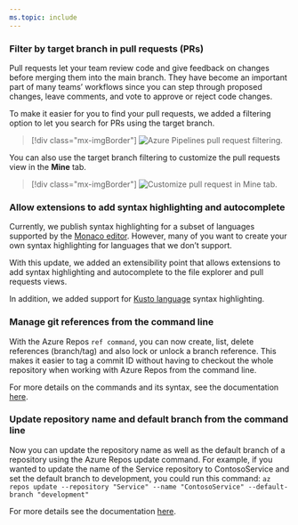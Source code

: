 ```yaml
---
ms.topic: include
---
```


### Filter by target branch in pull requests (PRs)

Pull requests let your team review code and give feedback on changes before merging them into the main branch. They have become an important part of many teams’ workflows since you can step through proposed changes, leave comments, and vote to approve or reject code changes.

To make it easier for you to find your pull requests, we added a filtering option to let you search for PRs using the target branch. 

> [!div class="mx-imgBorder"]
> ![Azure Pipelines pull request filtering.](../../media/152_01.png "Azure Pipelines pull request filtering")

You can also use the target branch filtering to customize the pull requests view in the **Mine** tab.

> [!div class="mx-imgBorder"]
> ![Customize pull request in Mine tab.](../../media/152_02.png "Customize pull request in Mine tab")

### Allow extensions to add syntax highlighting and autocomplete

Currently, we publish syntax highlighting for a subset of languages supported by the [Monaco editor](https://github.com/Microsoft/monaco-languages). However, many of you want to create your own syntax highlighting for languages that we don’t support.

With this update, we added an extensibility point that allows extensions to add syntax highlighting and autocomplete to the file explorer and pull requests views.

In addition, we added support for [Kusto language](/azure/kusto/query/) syntax highlighting.

### Manage git references from the command line

With the Azure Repos `ref command`, you can now create, list, delete references (branch/tag) and also lock or unlock a branch reference.  This makes it easier to tag a commit ID without having to checkout the whole repository when working with Azure Repos from the command line. 

For more details on the commands and its syntax, see the documentation [here](/cli/azure/repos/ref).


### Update repository name and default branch from the command line

Now you can update the repository name as well as the default branch of a repository using the Azure Repos update command. For example, if you wanted to update the name of the Service repository to ContosoService and set the default branch to development, you could run this command: `az repos update --repository "Service" --name "ContosoService" --default-branch "development"`

For more details see the documentation [here](/cli/azure/repos#ext-azure-devops-az-repos-update).